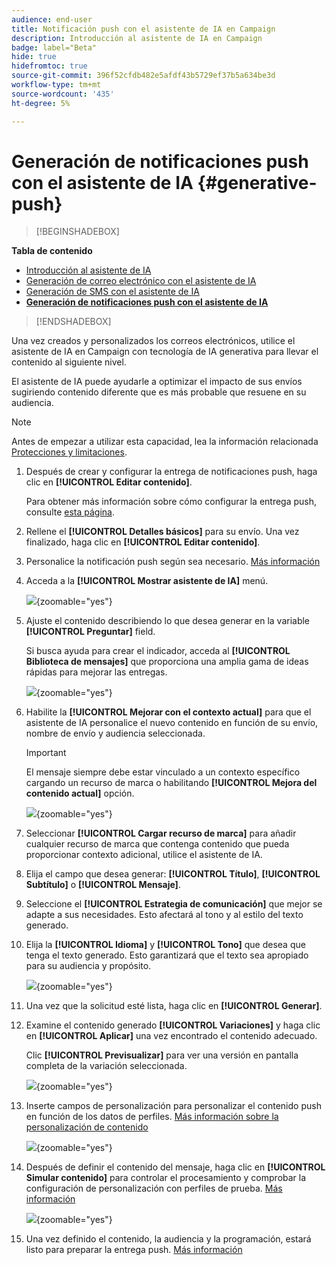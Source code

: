 ```yaml
---
audience: end-user
title: Notificación push con el asistente de IA en Campaign
description: Introducción al asistente de IA en Campaign
badge: label="Beta"
hide: true
hidefromtoc: true
source-git-commit: 396f52cfdb482e5afdf43b5729ef37b5a634be3d
workflow-type: tm+mt
source-wordcount: '435'
ht-degree: 5%

---
```


# Generación de notificaciones push con el asistente de IA {#generative-push}

>[!BEGINSHADEBOX]

**Tabla de contenido**

* [Introducción al asistente de IA](generative-gs.md)
* [Generación de correo electrónico con el asistente de IA](generative-content.md)
* [Generación de SMS con el asistente de IA](generative-sms.md)
* **[Generación de notificaciones push con el asistente de IA](generative-push.md)**

>[!ENDSHADEBOX]

Una vez creados y personalizados los correos electrónicos, utilice el asistente de IA en Campaign con tecnología de IA generativa para llevar el contenido al siguiente nivel.

El asistente de IA puede ayudarle a optimizar el impacto de sus envíos sugiriendo contenido diferente que es más probable que resuene en su audiencia.

>[!NOTE]
>
>Antes de empezar a utilizar esta capacidad, lea la información relacionada [Protecciones y limitaciones](generative-gs.md#guardrails-and-limitations).

1. Después de crear y configurar la entrega de notificaciones push, haga clic en **[!UICONTROL Editar contenido]**.

   Para obtener más información sobre cómo configurar la entrega push, consulte [esta página](../push/create-push.md).

1. Rellene el **[!UICONTROL Detalles básicos]** para su envío. Una vez finalizado, haga clic en **[!UICONTROL Editar contenido]**.

1. Personalice la notificación push según sea necesario. [Más información](../push/content-push.md)

1. Acceda a la **[!UICONTROL Mostrar asistente de IA]** menú.

   ![](assets/push-genai-1.png){zoomable=&quot;yes&quot;}

1. Ajuste el contenido describiendo lo que desea generar en la variable **[!UICONTROL Preguntar]** field.

   Si busca ayuda para crear el indicador, acceda al **[!UICONTROL Biblioteca de mensajes]** que proporciona una amplia gama de ideas rápidas para mejorar las entregas.

   ![](assets/push-genai-2.png){zoomable=&quot;yes&quot;}

1. Habilite la **[!UICONTROL Mejorar con el contexto actual]** para que el asistente de IA personalice el nuevo contenido en función de su envío, nombre de envío y audiencia seleccionada.

   >[!IMPORTANT]
   >
   > El mensaje siempre debe estar vinculado a un contexto específico cargando un recurso de marca o habilitando **[!UICONTROL Mejora del contenido actual]** opción.

   ![](assets/push-genai-3.png){zoomable=&quot;yes&quot;}

1. Seleccionar **[!UICONTROL Cargar recurso de marca]** para añadir cualquier recurso de marca que contenga contenido que pueda proporcionar contexto adicional, utilice el asistente de IA.

1. Elija el campo que desea generar: **[!UICONTROL Título]**, **[!UICONTROL Subtítulo]** o **[!UICONTROL Mensaje]**.

1. Seleccione el **[!UICONTROL Estrategia de comunicación]** que mejor se adapte a sus necesidades. Esto afectará al tono y al estilo del texto generado.

1. Elija la **[!UICONTROL Idioma]** y **[!UICONTROL Tono]** que desea que tenga el texto generado. Esto garantizará que el texto sea apropiado para su audiencia y propósito.

   ![](assets/push-genai-4.png){zoomable=&quot;yes&quot;}

1. Una vez que la solicitud esté lista, haga clic en **[!UICONTROL Generar]**.

1. Examine el contenido generado **[!UICONTROL Variaciones]** y haga clic en **[!UICONTROL Aplicar]** una vez encontrado el contenido adecuado.

   Clic **[!UICONTROL Previsualizar]** para ver una versión en pantalla completa de la variación seleccionada.

   ![](assets/push-genai-5.png){zoomable=&quot;yes&quot;}

1. Inserte campos de personalización para personalizar el contenido push en función de los datos de perfiles. [Más información sobre la personalización de contenido](../personalization/personalize.md)

   ![](assets/push-genai-6.png){zoomable=&quot;yes&quot;}

1. Después de definir el contenido del mensaje, haga clic en **[!UICONTROL Simular contenido]** para controlar el procesamiento y comprobar la configuración de personalización con perfiles de prueba. [Más información](../preview-test/preview-content.md)

   ![](assets/push-genai-7.png){zoomable=&quot;yes&quot;}

1. Una vez definido el contenido, la audiencia y la programación, estará listo para preparar la entrega push. [Más información](../monitor/prepare-send.md)
